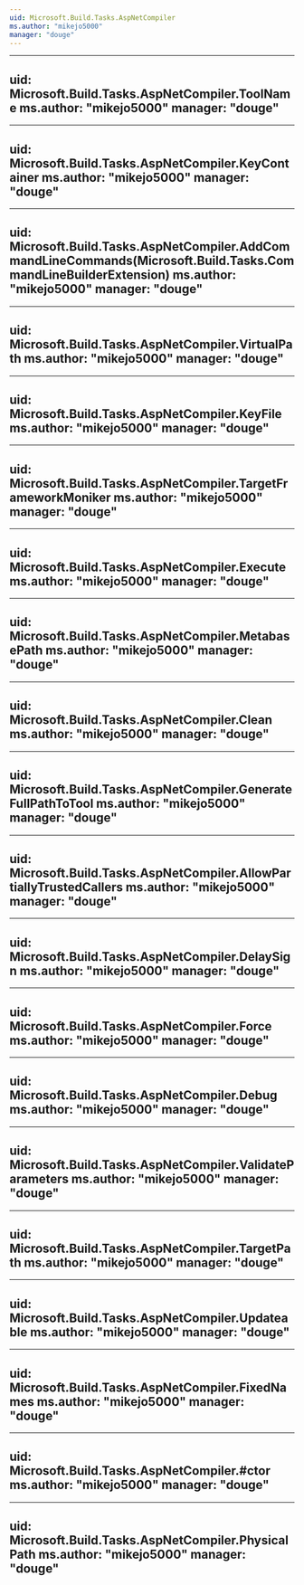 ```yaml
---
uid: Microsoft.Build.Tasks.AspNetCompiler
ms.author: "mikejo5000"
manager: "douge"
---
```


---
uid: Microsoft.Build.Tasks.AspNetCompiler.ToolName
ms.author: "mikejo5000"
manager: "douge"
---

---
uid: Microsoft.Build.Tasks.AspNetCompiler.KeyContainer
ms.author: "mikejo5000"
manager: "douge"
---

---
uid: Microsoft.Build.Tasks.AspNetCompiler.AddCommandLineCommands(Microsoft.Build.Tasks.CommandLineBuilderExtension)
ms.author: "mikejo5000"
manager: "douge"
---

---
uid: Microsoft.Build.Tasks.AspNetCompiler.VirtualPath
ms.author: "mikejo5000"
manager: "douge"
---

---
uid: Microsoft.Build.Tasks.AspNetCompiler.KeyFile
ms.author: "mikejo5000"
manager: "douge"
---

---
uid: Microsoft.Build.Tasks.AspNetCompiler.TargetFrameworkMoniker
ms.author: "mikejo5000"
manager: "douge"
---

---
uid: Microsoft.Build.Tasks.AspNetCompiler.Execute
ms.author: "mikejo5000"
manager: "douge"
---

---
uid: Microsoft.Build.Tasks.AspNetCompiler.MetabasePath
ms.author: "mikejo5000"
manager: "douge"
---

---
uid: Microsoft.Build.Tasks.AspNetCompiler.Clean
ms.author: "mikejo5000"
manager: "douge"
---

---
uid: Microsoft.Build.Tasks.AspNetCompiler.GenerateFullPathToTool
ms.author: "mikejo5000"
manager: "douge"
---

---
uid: Microsoft.Build.Tasks.AspNetCompiler.AllowPartiallyTrustedCallers
ms.author: "mikejo5000"
manager: "douge"
---

---
uid: Microsoft.Build.Tasks.AspNetCompiler.DelaySign
ms.author: "mikejo5000"
manager: "douge"
---

---
uid: Microsoft.Build.Tasks.AspNetCompiler.Force
ms.author: "mikejo5000"
manager: "douge"
---

---
uid: Microsoft.Build.Tasks.AspNetCompiler.Debug
ms.author: "mikejo5000"
manager: "douge"
---

---
uid: Microsoft.Build.Tasks.AspNetCompiler.ValidateParameters
ms.author: "mikejo5000"
manager: "douge"
---

---
uid: Microsoft.Build.Tasks.AspNetCompiler.TargetPath
ms.author: "mikejo5000"
manager: "douge"
---

---
uid: Microsoft.Build.Tasks.AspNetCompiler.Updateable
ms.author: "mikejo5000"
manager: "douge"
---

---
uid: Microsoft.Build.Tasks.AspNetCompiler.FixedNames
ms.author: "mikejo5000"
manager: "douge"
---

---
uid: Microsoft.Build.Tasks.AspNetCompiler.#ctor
ms.author: "mikejo5000"
manager: "douge"
---

---
uid: Microsoft.Build.Tasks.AspNetCompiler.PhysicalPath
ms.author: "mikejo5000"
manager: "douge"
---
